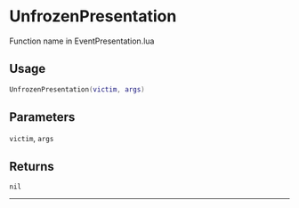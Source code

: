 # UnfrozenPresentation
Function name in EventPresentation.lua
## Usage
```lua
UnfrozenPresentation(victim, args)
```
## Parameters
`victim`, `args`
## Returns
`nil`

---